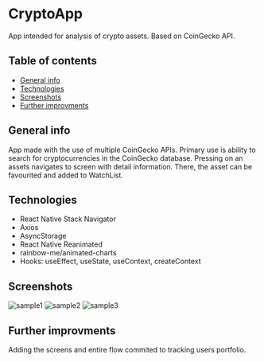# CryptoApp
App intended for analysis of crypto assets. Based on CoinGecko API.

## Table of contents
* [General info](#general-info)
* [Technologies](#Technologies)
* [Screenshots](#Screenshots)
* [Further improvments](#Further-improvments)

## General info
App made with the use of multiple CoinGecko APIs. Primary use is ability to search for cryptocurrencies in the CoinGecko database. Pressing on an assets navigates to screen with detail information. There, the asset can be favourited and added to WatchList.

## Technologies
* React Native Stack Navigator
* Axios
* AsyncStorage
* React Native Reanimated
* rainbow-me/animated-charts
* Hooks: useEffect, useState, useContext, createContext

## Screenshots
![sample1](http://paulatrenuje.pl/wp-content/uploads/2022/03/Simulator-Screen-Shot-iPhone-11-2022-03-24-at-22.12.31.png)
![sample2](http://paulatrenuje.pl/wp-content/uploads/2022/03/Simulator-Screen-Shot-iPhone-11-2022-03-24-at-22.12.43.png)
![sample3](http://paulatrenuje.pl/wp-content/uploads/2022/03/Simulator-Screen-Shot-iPhone-11-2022-03-24-at-22.12.54.png)

## Further improvments
Adding the screens and entire flow commited to tracking users portfolio.
